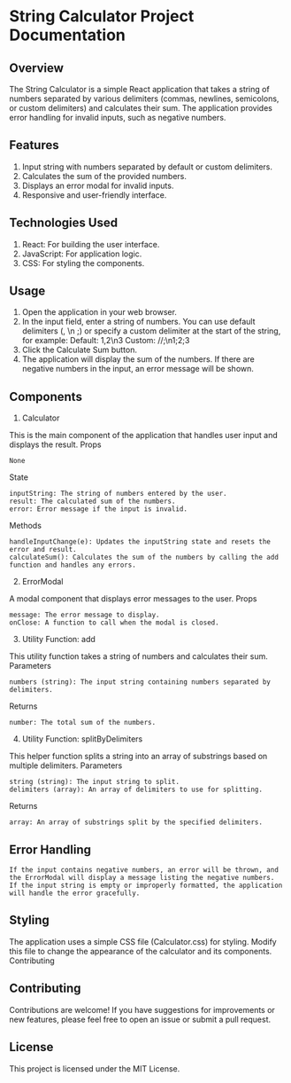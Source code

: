 # String Calculator Project Documentation


## Overview
The String Calculator is a simple React application that takes a string of numbers separated by various delimiters (commas, newlines, semicolons, or custom delimiters) and calculates their sum. The application provides error handling for invalid inputs, such as negative numbers.

## Features

1. Input string with numbers separated by default or custom delimiters.
2. Calculates the sum of the provided numbers.
3. Displays an error modal for invalid inputs.
4. Responsive and user-friendly interface.
   
## Technologies Used
1. React: For building the user interface.
2. JavaScript: For application logic.
3. CSS: For styling the components.

## Usage

1. Open the application in your web browser.
2. In the input field, enter a string of numbers. You can use default delimiters (, \n ;) or specify a custom delimiter at the start of the string, for example:
        Default: 1,2\n3
        Custom: //;\n1;2;3
3. Click the Calculate Sum button.
4. The application will display the sum of the numbers. If there are negative numbers in the input, an error message will be shown.

## Components
1. Calculator

This is the main component of the application that handles user input and displays the result.
Props

    None

State

    inputString: The string of numbers entered by the user.
    result: The calculated sum of the numbers.
    error: Error message if the input is invalid.

Methods

    handleInputChange(e): Updates the inputString state and resets the error and result.
    calculateSum(): Calculates the sum of the numbers by calling the add function and handles any errors.

2. ErrorModal

A modal component that displays error messages to the user.
Props

    message: The error message to display.
    onClose: A function to call when the modal is closed.

3. Utility Function: add

This utility function takes a string of numbers and calculates their sum.
Parameters

    numbers (string): The input string containing numbers separated by delimiters.

Returns

    number: The total sum of the numbers.

4. Utility Function: splitByDelimiters

This helper function splits a string into an array of substrings based on multiple delimiters.
Parameters

    string (string): The input string to split.
    delimiters (array): An array of delimiters to use for splitting.

Returns

    array: An array of substrings split by the specified delimiters.

## Error Handling

    If the input contains negative numbers, an error will be thrown, and the ErrorModal will display a message listing the negative numbers.
    If the input string is empty or improperly formatted, the application will handle the error gracefully.

## Styling

The application uses a simple CSS file (Calculator.css) for styling. Modify this file to change the appearance of the calculator and its components.
Contributing

## Contributing

Contributions are welcome! If you have suggestions for improvements or new features, please feel free to open an issue or submit a pull request.

## License

This project is licensed under the MIT License.
